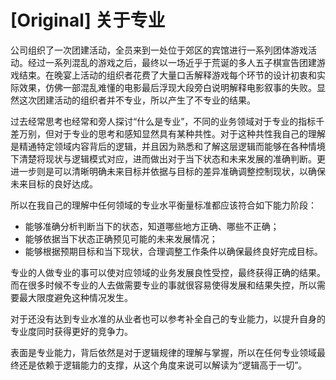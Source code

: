 # [Original] 关于专业


公司组织了一次团建活动，全员来到一处位于郊区的宾馆进行一系列团体游戏活动。经过一系列混乱的游戏之后，最终以一场近乎于荒诞的多人五子棋宣告团建游戏结束。在晚宴上活动的组织者花费了大量口舌解释游戏每个环节的设计初衷和实际效果，仿佛一部混乱难懂的电影最后浮现大段旁白说明解释电影叙事的失败。显然这次团建活动的组织者并不专业，所以产生了不专业的结果。

过去经常思考也经常和旁人探讨“什么是专业”，不同的业务领域对于专业的指标千差万别，但对于专业的思考和感知显然具有某种共性。对于这种共性我自己的理解是精通特定领域内容背后的逻辑，并且因为熟悉和了解这层逻辑而能够在各种情境下清楚将现状与逻辑模式对应，进而做出对于当下状态和未来发展的准确判断。更进一步则是可以清晰明确未来目标并依据与目标的差异准确调整控制现状，以确保未来目标的良好达成。

所以在我自己的理解中任何领域的专业水平衡量标准都应该符合如下能力阶段：

- 能够准确分析判断当下的状态，知道哪些地方正确、哪些不正确；
- 能够依据当下状态正确预见可能的未来发展情况；
- 能够根据预期目标和当下现状，合理调整工作条件以确保最终良好完成目标。

专业的人做专业的事可以使对应领域的业务发展良性受控，最终获得正确的结果。而在很多时候不专业的人去做需要专业的事就很容易使得发展和结果失控，所以需要最大限度避免这种情况发生。

对于还没有达到专业水准的从业者也可以参考补全自己的专业能力，以提升自身的专业度同时获得更好的竞争力。

表面是专业能力，背后依然是对于逻辑规律的理解与掌握，所以在任何专业领域最终还是依赖于逻辑能力的支撑，从这个角度来说可以解读为“逻辑高于一切”。
